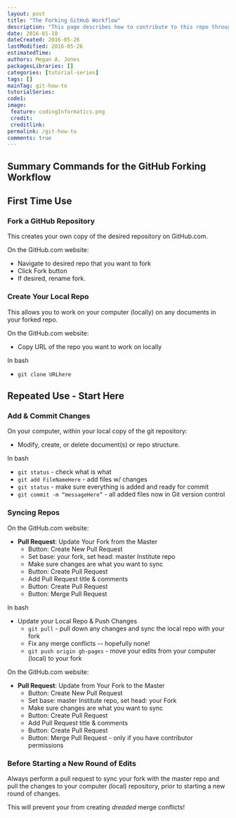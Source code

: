 ```yaml
---
layout: post
title: "The Forking GitHub Workflow"
description: "This page describes how to contribute to this repo through the forking workflow."
date: 2016-01-18
dateCreated: 2016-05-26
lastModified: 2016-05-26
estimatedTime: 
authors: Megan A. Jones
packagesLibraries: []
categories: [tutorial-series]
tags: []
mainTag: git-how-to
tutorialSeries: 
code1: 
image:
 feature: codingInformatics.png
 credit:
 creditlink:
permalink: /git-how-to
comments: true
---
```


## Summary Commands for the GitHub Forking Workflow

## First Time Use

### Fork a GitHub Repository
This creates your own copy of the desired repository on GitHub.com.

On the GitHub.com website:

* Navigate to desired repo that you want to fork
* Click Fork button
* If desired, rename fork.

### Create Your Local Repo

This allows you to work on your computer (locally) on any documents in your 
forked repo. 

On the GitHub.com website:

* Copy URL of the repo you want to work on locally

In bash

* `git clone URLhere`

## Repeated Use - Start Here

### Add & Commit Changes 

On your computer, within your local copy of the git repository:

* Modify, create, or delete document(s) or repo structure.

In bash

* `git status` - check what is what
* `git add FileNameHere` - add files w/ changes
* `git status` - make sure everything is added and ready for commit
* `git commit -m “messageHere”` - all added files now in Git version control

### Syncing Repos

On the GitHub.com website:

* **Pull Request**: Update Your Fork from the Master
  + Button: Create New Pull Request
  + Set base: your fork, set head: master Institute repo
  + Make sure changes are what you want to sync
  + Button: Create Pull Request
  + Add Pull Request title & comments
  + Button: Create Pull Request
  + Button: Merge Pull Request

In bash

* Update your Local Repo & Push Changes
  + `git pull` - pull down any changes and sync the local repo with your fork
  + Fix any merge conflicts -- hopefully none!
  + `git push origin gh-pages` - move your edits from your computer (local) to your fork 

On the GitHub.com website:

* **Pull Request**: Update from Your Fork to the Master
  * Button: Create New Pull Request
  * Set base: master Institute repo, set head: your Fork
  * Make sure changes are what you want to sync
  * Button: Create Pull Request
  * Add Pull Request title & comments
  * Button: Create Pull Request
  * Button: Merge Pull Request - only if you have contributor permissions

### Before Starting a New Round of Edits

Always perform a pull request to sync your fork with the master repo and pull 
the changes to your computer (local) repository, prior to starting a new round 
of changes.  

This will prevent your from creating *dreaded* merge conflicts! 
